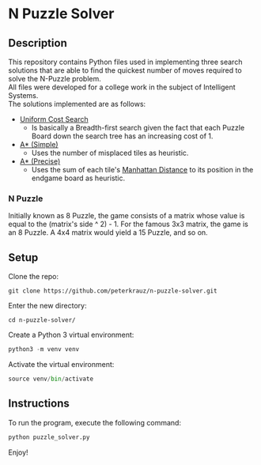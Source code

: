 # N Puzzle Solver

## Description

This repository contains Python files used in implementing three search solutions that are able to find the quickest number of moves required to solve the N-Puzzle problem. <br>
All files were developed for a college work in the subject of Intelligent Systems. <br>
The solutions implemented are as follows:

- [Uniform Cost Search](solvers/uniform_cost_search.py)
  - Is basically a Breadth-first search given the fact that each Puzzle Board down the search tree has an increasing cost of 1.
- [A* (Simple)](solvers/a_star_simple_search.py)
  - Uses the number of misplaced tiles as heuristic.
- [A* (Precise)](solvers/a_star_precise_search.py)
  - Uses the sum of each tile's [Manhattan Distance](https://en.wikipedia.org/wiki/Taxicab_geometry) to its position in the endgame board as heuristic. 

### N Puzzle

Initially known as 8 Puzzle, the game consists of a matrix whose value is equal to the (matrix's side ^ 2) - 1. For the
famous 3x3 matrix, the game is an 8 Puzzle. A 4x4 matrix would yield a 15 Puzzle, and so on.

## Setup

Clone the repo:

```shell
git clone https://github.com/peterkrauz/n-puzzle-solver.git
```

Enter the new directory:

```shell
cd n-puzzle-solver/
```

Create a Python 3 virtual environment:

```python
python3 -m venv venv
```

Activate the virtual environment:

```python
source venv/bin/activate
```

## Instructions

To run the program, execute the following command:

```python
python puzzle_solver.py
```

Enjoy!